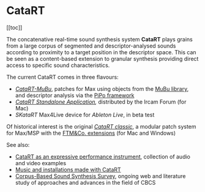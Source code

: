 # CataRT

[[toc]]

The concatenative real-time sound synthesis system <strong>CataRT</strong> plays grains from a large corpus of segmented and descriptor-analysed sounds according to proximity to a target position in the descriptor space. This can be seen as a content-based extension to granular synthesis providing direct access to specific sound characteristics.

The current CataRT comes in three flavours:
<ul>
 	<li><a title="MuBu" href="https://forum.ircam.fr/projects/detail/catart-mubu/"><em>CataRT-MuBu</em></a>, patches for Max using objects from the <a title="MuBu" href="http://ismm.ircam.fr/mubu/">MuBu library</a>, and descriptor analysis via the <a title="PiPo" href="http://ismm.ircam.fr/pipo/">PiPo framework</a></li>
 	<li><em><a href="https://forum.ircam.fr/projects/detail/catart-standalone/" target="_blank" rel="noopener noreferrer">CataRT Standalone Application</a>, </em>distributed by the Ircam Forum (for Mac)</li>
 	<li><em>SKataRT</em> Max4Live device for <em>Ableton Live</em>, in beta test</li>
</ul>

Of historical interest is the original <a href="http://imtr.ircam.fr/imtr/CataRT" target="_blank" rel="noopener noreferrer"><em>CataRT classic</em></a>, a modular patch system for Max/MSP with the <a title="FTM&amp;Co" href="http://ismm.ircam.fr/ftmco/">FTM&amp;Co. extensions</a> (for Mac and Windows)</li>

See also:
<ul>
 	<li><a href="http://imtr.ircam.fr/imtr/CataRT_Instrument" target="_blank" rel="noopener noreferrer">CataRT as an expressive performance instrument</a>, collection of audio and video examples</li>
 	<li><a href="http://imtr.ircam.fr/imtr/CataRT_Music" target="_blank" rel="noopener noreferrer">Music and installations made with CataRT</a></li>
 	<li><a href="http://imtr.ircam.fr/imtr/Corpus-Based_Sound_Synthesis_Survey" target="_blank" rel="noopener noreferrer">Corpus-Based Sound Synthesis Survey</a>, ongoing web and literature study of approaches and advances in the field of CBCS</li>
</ul>
